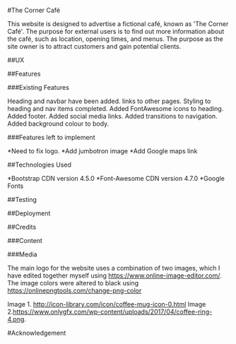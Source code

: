 #The Corner Café

This website is designed to advertise a fictional café, known as 'The Corner Café'.
The purpose for external users is to find out more information about the café, such as location, opening times, and menus.
The purpose as the site owner is to attract customers and gain potential clients.

##UX

##Features

###Existing Features

Heading and navbar have been added. links to other pages.
Styling to heading and nav items completed.
Added FontAwesome icons to heading.
Added footer.
Added social media links.
Added transitions to navigation.
Added background colour to body.

###Features left to implement

*Need to fix logo.
*Add jumbotron image
*Add Google maps link

##Technologies Used

*Bootstrap CDN version 4.5.0
*Font-Awesome CDN version 4.7.0
*Google Fonts

##Testing

##Deployment

##Credits

###Content

###Media

The main logo for the website uses a combination of two images, which I have edited together myself using https://www.online-image-editor.com/.
The image colors were altered to black using https://onlinepngtools.com/change-png-color

Image 1. http://icon-library.com/icon/coffee-mug-icon-0.html
Image 2.https://www.onlygfx.com/wp-content/uploads/2017/04/coffee-ring-4.png.

#Acknowledgement